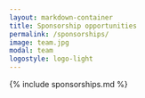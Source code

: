 ```yaml
---
layout: markdown-container
title: Sponsorship opportunities
permalink: /sponsorships/
image: team.jpg
modal: team
logostyle: logo-light
---
```


{% include sponsorships.md %}

